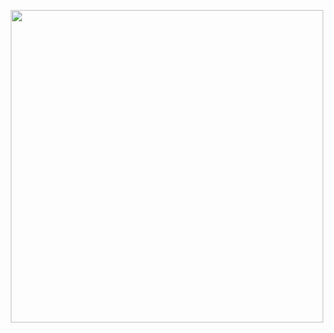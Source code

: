 <!---start.--->
<p align="center">
<img width= "500" src= "https://64.media.tumblr.com/1cfd005cafe73bf36714878067a7dbd5/b95121b48d226e08-bb/s250x400/be11e69c93d97f0a2589b3953c2915ec07b6cad0.gifv"> 
<p></p>
